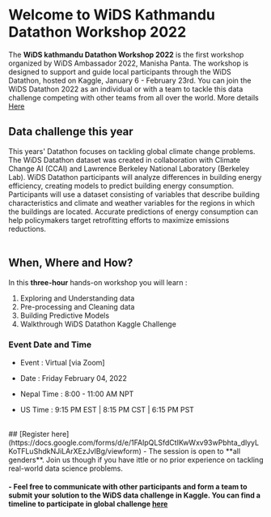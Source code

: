 # Welcome to WiDS Kathmandu Datathon Workshop 2022

The **WiDS kathmandu Datathon Workshop 2022** is the first workshop organized by WiDS Ambassador 2022, Manisha Panta. 
The workshop is designed to support and guide local participants through the WiDS Datathon, hosted on Kaggle, January 6 - February 23rd. You can join the WiDS Datathon 2022 as an individual or with a team to tackle this data challenge competing with other teams from all over the world. More details [Here](https://www.widsconference.org/datathon.html) 

## Data challenge this year
This years' Datathon focuses on tackling global climate change problems. The WiDS Datathon dataset was created in collaboration with Climate Change AI (CCAI) and Lawrence Berkeley National Laboratory (Berkeley Lab). WiDS Datathon participants will analyze differences in building energy efficiency, creating models to predict building energy consumption. Participants will use a dataset consisting of variables that describe building characteristics and climate and weather variables for the regions in which the buildings are located. Accurate predictions of energy consumption can help policymakers target retrofitting efforts to maximize emissions reductions. <br><br>

## When, Where and How?
In this **three-hour** hands-on workshop you will learn : 
1. Exploring and Understanding data
2. Pre-processing and Cleaning data
3. Building Predictive Models
4. Walkthrough WiDS Datathon Kaggle Challenge
 
### Event Date and Time
- Event : Virtual [via Zoom]
- Date : Friday February 04, 2022 

- Nepal Time : 8:00 - 11:00 AM NPT
- US Time : 9:15 PM EST | 8:15 PM CST | 6:15 PM PST

<br>
## [Register here](https://docs.google.com/forms/d/e/1FAIpQLSfdCtIKwWxv93wPbhta_dlyyLKoTFLuShdkNJiLArXEzJvIBg/viewform)
- The session is open to **all genders**. Join us   though if you have ittle or no prior experience on tackling real-world data science problems.

#### - Feel free to communicate with other participants and form a team to submit your solution to the WiDS data challenge in Kaggle. You can find a timeline to participate in global challenge [here](https://www.widsconference.org/datathon_details.html)



